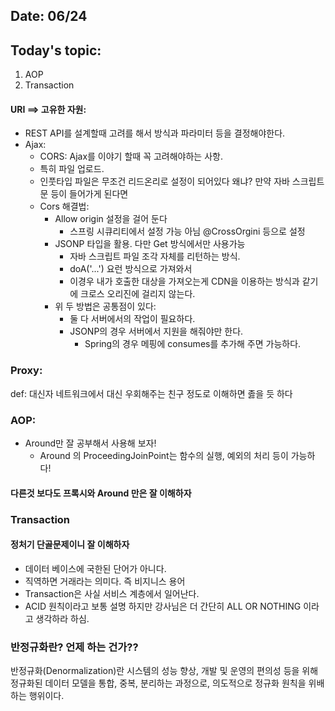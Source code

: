 ## Date: 06/24

## Today's topic: 
1. AOP
2. Transaction

#### URI ==> 고유한 자원:
* REST API를 설계할때 고려를 해서 방식과 파라미터 등을 결정해야한다.
* Ajax:
  * CORS: Ajax를 이야기 할때 꼭 고려해야하는 사항.  
  * 특히 파일 업로드. 
  * 인풋타입 파일은 무조건 리드온리로 설정이 되어있다 왜냐? 만약 자바 스크립트 문 등이 들어가게 된다면 
  * Cors 해결법:
    * Allow origin 설정을 걸어 둔다
      * 스프링 시큐리티에서 설정 가능 아님 @CrossOrgini 등으로 설정
    * JSONP 타입을 활용. 다만 Get 방식에서만 사용가능   
      * 자바 스크립트 파일 조각 자체를 리턴하는 방식.  
      * doA('...') 요런 방식으로 가져와서 
      * 이경우 내가 호출한 대상을 가져오는게 CDN을 이용하는 방식과 같기에 크로스 오리진에 걸리지 않는다.
    * 위 두 방법은 공통점이 있다:
      * 둘 다 서버에서의 작업이 필요하다.  
      * JSONP의 경우 서버에서 지원을 해줘야만 한다.  
        * Spring의 경우 메핑에 consumes를 추가해 주면 가능하다.
        
### Proxy:
def: 대신자 네트워크에서 대신 우회해주는 친구 정도로 이해하면 졿을 듯 하다

### AOP:
* Around만 잘 공부해서 사용해 보자!
  * Around 의 ProceedingJoinPoint는 함수의 실행, 예외의 처리 등이 가능하다! 
#### 다른것 보다도 프록시와 Around 만은 잘 이해하자

### Transaction
  #### 정처기 단골문제이니 잘 이해하자 
 *  데이터 베이스에 국한된 단어가 아니다.
   * 직역하면 거래라는 의미다. 즉 비지니스 용어
 * Transaction은 사실 서비스 계층에서 일어난다.
 * ACID 원칙이라고 보통 설명 하지만 강사님은 더 간단히 ALL OR NOTHING 이라고 생각하라 하심.


### 반정규화란? 언제 하는 건가??
반정규화(Denormalization)란 시스템의 성능 향상, 개발 및 운영의 편의성 등을 위해 정규화된 데이터 모델을 통합, 중복, 분리하는 과정으로, 의도적으로 정규화 원칙을 위배하는 행위이다.







